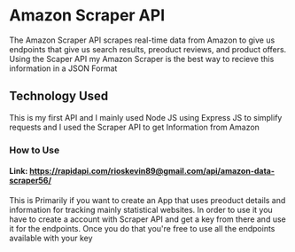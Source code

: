 # Amazon Scraper API

The Amazon Scraper API scrapes real-time data from Amazon to give us endpoints that give us search results, preoduct reviews, and product offers. Using the Scaper API my Amazon Scraper is the best way to recieve this information in a JSON Format

## Technology Used

This is my first API and I mainly used Node JS using Express JS to simplify requests and I used the Scraper API to get Information from Amazon

### How to Use
#### Link: https://rapidapi.com/rioskevin89@gmail.com/api/amazon-data-scraper56/

This is Primarily if you want to create an App that uses preoduct details and information for tracking mainly statistical websites. 
In order to use it you have to create a account with Scraper API and get a key from there and use it for the endpoints. Once you do that you're free to use all the endpoints available with your key
